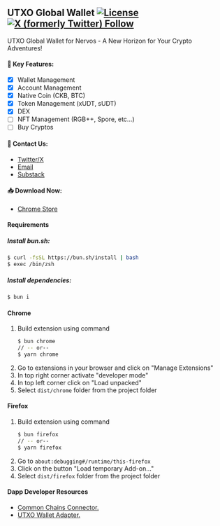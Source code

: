 ## UTXO Global Wallet [![License](https://img.shields.io/badge/License-Apache_2.0-blue.svg)](https://opensource.org/licenses/Apache-2.0) [![X (formerly Twitter) Follow](https://img.shields.io/twitter/follow/UTXOGlobal)](https://x.com/UTXOGlobal)

[license]: https://opensource.org/licenses/MIT
[license-badge]: https://img.shields.io/badge/License-MIT-blue.svg

UTXO Global Wallet for Nervos - A New Horizon for Your Crypto Adventures!

#### 🌸 Key Features:

- [x] Wallet Management
- [x] Account Management
- [x] Native Coin (CKB, BTC)
- [x] Token Management (xUDT, sUDT)
- [x] DEX
- [ ] NFT Management (RGB++, Spore, etc...)
- [ ] Buy Cryptos

#### 🌟 Contact Us:

- [Twitter/X](https://x.com/UTXOGlobal)
- [Email](mailto:contact@utxo.global)
- [Substack](https://utxoglobal.substack.com)

#### 📥 Download Now:

- [Chrome Store](https://chrome.google.com/webstore/detail/lnamkkidoonpeknminiadpgjiofpdmle)

#### Requirements

##### Install bun.sh:

```bash
$ curl -fsSL https://bun.sh/install | bash
$ exec /bin/zsh
```

##### Install dependencies:

```bash
$ bun i
```

#### Chrome

1. Build extension using command
   ```bash
   $ bun chrome
   // -- or--
   $ yarn chrome
   ```
2. Go to extensions in your browser and click on "Manage Extensions"
3. In top right corner activate "developer mode"
4. In top left corner click on "Load unpacked"
5. Select `dist/chrome` folder from the project folder

#### Firefox

1. Build extension using command
   ```bash
   $ bun firefox
   // -- or--
   $ yarn firefox
   ```
2. Go to `about:debugging#/runtime/this-firefox`
3. Click on the button "Load temporary Add-on..."
4. Select `dist/firefox` folder from the project folder

#### Dapp Developer Resources

- [Common Chains Connector.](https://github.com/ckb-ecofund/ccc)
- [UTXO Wallet Adapter.](https://github.com/UTXO-Global/utxo-wallet-adapter)
